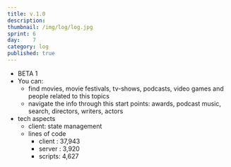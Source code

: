 ```yaml
---
title: v.1.0
description: 
thumbnail: /img/log/log.jpg
sprint: 6
day:	7
category: log
published: true
---
```


- BETA 1
- You can:
	- find movies, movie festivals, tv-shows, podcasts, video games and people related to this topics
	- navigate the info through this start points: awards, podcast music, search, directors, writers, actors
- tech aspects
	- client: state management
	- lines of code
		- client : 37,943
		- server :  3,920
		- scripts:  4,627
